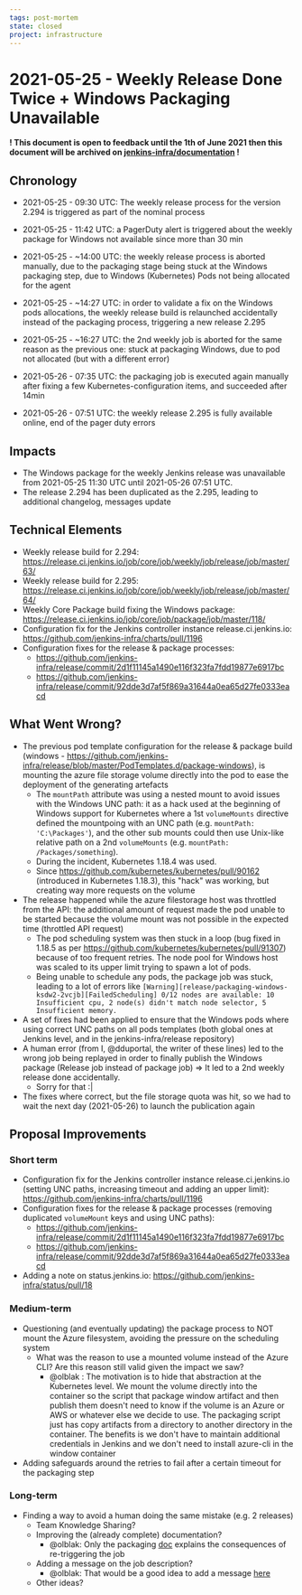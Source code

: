 ```yaml
---
tags: post-mortem
state: closed
project: infrastructure
---
```

<!-- markdownlint-disable MD013 -->

# 2021-05-25 - Weekly Release Done Twice + Windows Packaging Unavailable

**! This document is open to feedback until the 1th of June 2021 then this document will be archived on [jenkins-infra/documentation](https://github.com/jenkins-infra/documentation) !**

## Chronology

* 2021-05-25 - 09:30 UTC: The weekly release process for the version 2.294 is triggered as part of the nominal process
* 2021-05-25 - 11:42 UTC: a PagerDuty alert is triggered about the weekly package for Windows not available since more than 30 min
* 2021-05-25 - ~14:00 UTC: the weekly release process is aborted manually, due to the packaging stage being stuck at the Windows packaging step, due to Windows (Kubernetes) Pods not being allocated for the agent

* 2021-05-25 - ~14:27 UTC: in order to validate a fix on the Windows pods allocations, the weekly release build is relaunched accidentally instead of the packaging process, triggering a new release 2.295
* 2021-05-25 - ~16:27 UTC: the 2nd weekly job is aborted for the same reason as the previous one: stuck at packaging Windows, due to pod not allocated (but with a different error)
* 2021-05-26 - 07:35 UTC: the packaging job is executed again manually after fixing a few Kubernetes-configuration items, and succeeded after 14min
* 2021-05-26 - 07:51 UTC: the weekly release 2.295 is fully available online, end of the pager duty errors

## Impacts

* The Windows package for the weekly Jenkins release was unavailable from 2021-05-25 11:30 UTC until 2021-05-26 07:51 UTC.
* The release 2.294 has been duplicated as the 2.295, leading to additional changelog, messages update

## Technical Elements

* Weekly release build for 2.294: <https://release.ci.jenkins.io/job/core/job/weekly/job/release/job/master/63/>
* Weekly release build for 2.295: <https://release.ci.jenkins.io/job/core/job/weekly/job/release/job/master/64/>
* Weekly Core Package build fixing the Windows package: <https://release.ci.jenkins.io/job/core/job/package/job/master/118/>
* Configuration fix for the Jenkins controller instance release.ci.jenkins.io: <https://github.com/jenkins-infra/charts/pull/1196>
* Configuration fixes for the release & package processes:
  * <https://github.com/jenkins-infra/release/commit/2d1f11145a1490e116f323fa7fdd19877e6917bc>
  * <https://github.com/jenkins-infra/release/commit/92dde3d7af5f869a31644a0ea65d27fe0333eacd>

## What Went Wrong?

* The previous pod template configuration for the release & package build (windows - <https://github.com/jenkins-infra/release/blob/master/PodTemplates.d/package-windows>), is mounting the azure file storage volume directly into the pod to ease the deployment of the generating artefacts
  * The `mountPath` attribute was using a nested mount to avoid issues with the Windows UNC path: it as a hack used at the beginning of Windows support for Kubernetes where a 1st `volumeMounts` directive defined the mountpoing with an UNC path (e.g. `mountPath: 'C:\Packages'`), and the other sub mounts could then use Unix-like relative path on a 2nd `volumeMounts` (e.g. `mountPath: /Packages/something`).
  * During the incident, Kubernetes 1.18.4 was used.
  * Since <https://github.com/kubernetes/kubernetes/pull/90162> (introduced in Kubernetes 1.18.3), this "hack" was working, but creating way more requests on the volume
* The release happened while the azure filestorage host was throttled from the API: the additional amount of request made the pod unable to be started because the volume mount was not possible in the expected time (throttled API request)
  * The pod scheduling system was then stuck in a loop (bug fixed in 1.18.5 as per <https://github.com/kubernetes/kubernetes/pull/91307>) because of too frequent retries. The node pool for Windows host was scaled to its upper limit trying to spawn a lot of pods.
  * Being unable to schedule any pods, the package job was stuck, leading to a lot of errors like `[Warning][release/packaging-windows-ksdw2-2vcjb][FailedScheduling] 0/12 nodes are available: 10 Insufficient cpu, 2 node(s) didn't match node selector, 5 Insufficient memory.`
* A set of fixes had been applied to ensure that the Windows pods where using correct UNC paths on all pods templates (both global ones at Jenkins level, and in the jenkins-infra/release repository)
* A human error (from I, @dduportal, the writer of these lines) led to the wrong job being replayed in order to finally publish the Windows package (Release job instead of package job) => It led to a 2nd weekly release done accidentally.
  * Sorry for that :|
* The fixes where correct, but the file storage quota was hit, so we had to wait the next day (2021-05-26) to launch the publication again

## Proposal Improvements

### Short term

* Configuration fix for the Jenkins controller instance release.ci.jenkins.io (setting UNC paths, increasing timeout and adding an upper limit): <https://github.com/jenkins-infra/charts/pull/1196>
* Configuration fixes for the release & package processes (removing duplicated `volumeMount` keys and using UNC paths):
  * <https://github.com/jenkins-infra/release/commit/2d1f11145a1490e116f323fa7fdd19877e6917bc>
  * <https://github.com/jenkins-infra/release/commit/92dde3d7af5f869a31644a0ea65d27fe0333eacd>
* Adding a note on status.jenkins.io: <https://github.com/jenkins-infra/status/pull/18>

### Medium-term

* Questioning (and eventually updating) the package process to NOT mount the Azure filesystem, avoiding the pressure on the scheduling system
  * What was the reason to use a mounted volume instead of the Azure CLI? Are this reason still valid given the impact we saw?
    * @olblak : The motivation is to hide that abstraction at the Kubernetes level. We mount the volume directly into the container so the script that package window artifact and then publish them doesn't need to know if the volume is an Azure or AWS or whatever else we decide to use. The packaging script just has copy artifacts from a directory to another directory in the container. The benefits is we don't have to maintain additional credentials in Jenkins and we don't need to install azure-cli in the window container
* Adding safeguards around the retries to fail after a certain timeout for the packaging step

### Long-term

* Finding a way to avoid a human doing the same mistake (e.g. 2 releases)
  * Team Knowledge Sharing?
  * Improving the (already complete) documentation?
    * @olblak: Only the packaging [doc](https://github.com/jenkins-infra/release#packaging) explains the consequences of re-triggering the job
  * Adding a message on the job description?
    * @olblak: That would be a good idea to add a message [here](https://github.com/jenkins-infra/charts/blob/master/config/default/jenkins-release.yaml#L323)
  * Other ideas?

